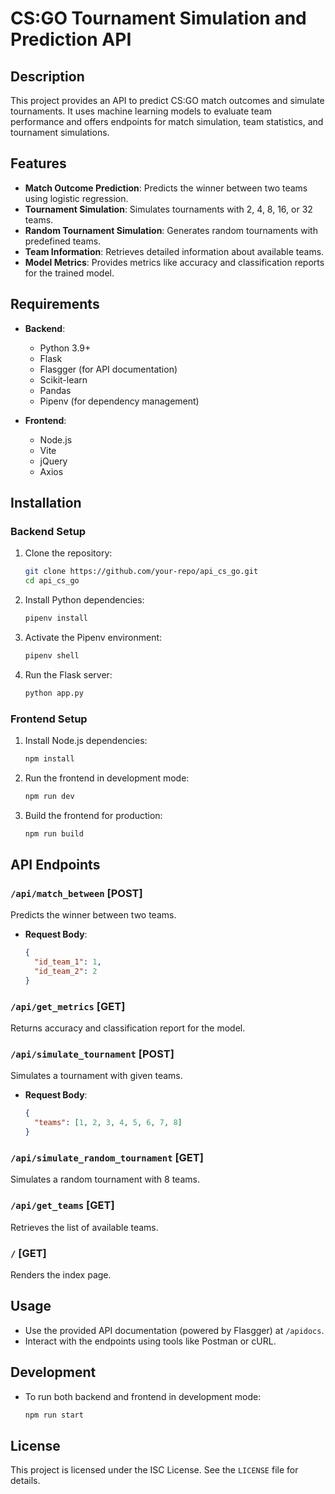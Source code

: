 
# CS:GO Tournament Simulation and Prediction API

## Description

This project provides an API to predict CS:GO match outcomes and simulate tournaments. It uses machine learning models to evaluate team performance and offers endpoints for match simulation, team statistics, and tournament simulations.

## Features

- **Match Outcome Prediction**: Predicts the winner between two teams using logistic regression.
- **Tournament Simulation**: Simulates tournaments with 2, 4, 8, 16, or 32 teams.
- **Random Tournament Simulation**: Generates random tournaments with predefined teams.
- **Team Information**: Retrieves detailed information about available teams.
- **Model Metrics**: Provides metrics like accuracy and classification reports for the trained model.

## Requirements

- **Backend**:
  - Python 3.9+
  - Flask
  - Flasgger (for API documentation)
  - Scikit-learn
  - Pandas
  - Pipenv (for dependency management)

- **Frontend**:
  - Node.js
  - Vite
  - jQuery
  - Axios

## Installation

### Backend Setup

1. Clone the repository:
   ```bash
   git clone https://github.com/your-repo/api_cs_go.git
   cd api_cs_go
   ```

2. Install Python dependencies:
   ```bash
   pipenv install
   ```

3. Activate the Pipenv environment:
   ```bash
   pipenv shell
   ```

4. Run the Flask server:
   ```bash
   python app.py
   ```

### Frontend Setup

1. Install Node.js dependencies:
   ```bash
   npm install
   ```

2. Run the frontend in development mode:
   ```bash
   npm run dev
   ```

3. Build the frontend for production:
   ```bash
   npm run build
   ```

## API Endpoints

### `/api/match_between` [POST]
Predicts the winner between two teams.

- **Request Body**:
  ```json
  {
    "id_team_1": 1,
    "id_team_2": 2
  }
  ```

### `/api/get_metrics` [GET]
Returns accuracy and classification report for the model.

### `/api/simulate_tournament` [POST]
Simulates a tournament with given teams.

- **Request Body**:
  ```json
  {
    "teams": [1, 2, 3, 4, 5, 6, 7, 8]
  }
  ```

### `/api/simulate_random_tournament` [GET]
Simulates a random tournament with 8 teams.

### `/api/get_teams` [GET]
Retrieves the list of available teams.

### `/` [GET]
Renders the index page.

## Usage

- Use the provided API documentation (powered by Flasgger) at `/apidocs`.
- Interact with the endpoints using tools like Postman or cURL.

## Development

- To run both backend and frontend in development mode:
  ```bash
  npm run start
  ```

## License

This project is licensed under the ISC License. See the `LICENSE` file for details.
